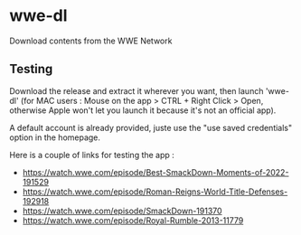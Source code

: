# wwe-dl
Download contents from the WWE Network

## Testing

Download the release and extract it wherever you want, then launch 'wwe-dl' (for MAC users : Mouse on the app > CTRL + Right Click > Open, otherwise Apple won't let you launch it because it's not an official app).

A default account is already provided, juste use the "use saved credentials" option in the homepage.

Here is a couple of links for testing the app :

- https://watch.wwe.com/episode/Best-SmackDown-Moments-of-2022-191529
- https://watch.wwe.com/episode/Roman-Reigns-World-Title-Defenses-192918
- https://watch.wwe.com/episode/SmackDown-191370
- https://watch.wwe.com/episode/Royal-Rumble-2013-11779
